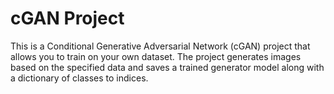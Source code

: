 # cGAN Project

This is a Conditional Generative Adversarial Network (cGAN) project that allows you to train on your own dataset. The project generates images based on the specified data and saves a trained generator model along with a dictionary of classes to indices.

